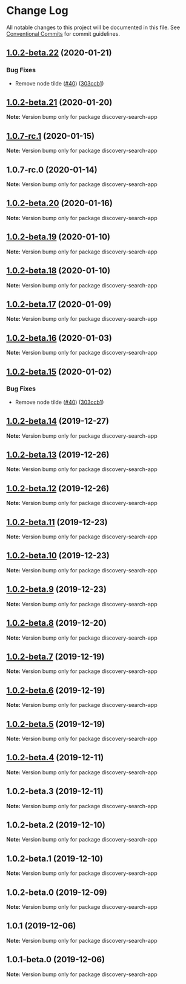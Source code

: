 # Change Log

All notable changes to this project will be documented in this file.
See [Conventional Commits](https://conventionalcommits.org) for commit guidelines.

## [1.0.2-beta.22](https://github.com/watson-developer-cloud/discovery-components/compare/discovery-search-app@1.0.7...discovery-search-app@1.0.2-beta.22) (2020-01-21)


### Bug Fixes

* Remove node tilde ([#40](https://github.com/watson-developer-cloud/discovery-components/issues/40)) ([303ccb1](https://github.com/watson-developer-cloud/discovery-components/commit/303ccb1))





## [1.0.2-beta.21](https://github.com/watson-developer-cloud/discovery-components/compare/discovery-search-app@1.0.2-beta.20...discovery-search-app@1.0.2-beta.21) (2020-01-20)

**Note:** Version bump only for package discovery-search-app


## [1.0.7-rc.1](https://github.com/watson-developer-cloud/discovery-components/compare/discovery-search-app@1.0.7-rc.0...discovery-search-app@1.0.7-rc.1) (2020-01-15)

**Note:** Version bump only for package discovery-search-app




## 1.0.7-rc.0 (2020-01-14)

**Note:** Version bump only for package discovery-search-app




## [1.0.2-beta.20](https://github.com/watson-developer-cloud/discovery-components/compare/discovery-search-app@1.0.2-beta.19...discovery-search-app@1.0.2-beta.20) (2020-01-16)

**Note:** Version bump only for package discovery-search-app





## [1.0.2-beta.19](https://github.com/watson-developer-cloud/discovery-components/compare/discovery-search-app@1.0.2-beta.18...discovery-search-app@1.0.2-beta.19) (2020-01-10)

**Note:** Version bump only for package discovery-search-app





## [1.0.2-beta.18](https://github.com/watson-developer-cloud/discovery-components/compare/discovery-search-app@1.0.2-beta.17...discovery-search-app@1.0.2-beta.18) (2020-01-10)

**Note:** Version bump only for package discovery-search-app





## [1.0.2-beta.17](https://github.com/watson-developer-cloud/discovery-components/compare/discovery-search-app@1.0.2-beta.16...discovery-search-app@1.0.2-beta.17) (2020-01-09)

**Note:** Version bump only for package discovery-search-app





## [1.0.2-beta.16](https://github.com/watson-developer-cloud/discovery-components/compare/discovery-search-app@1.0.2-beta.15...discovery-search-app@1.0.2-beta.16) (2020-01-03)

**Note:** Version bump only for package discovery-search-app





## [1.0.2-beta.15](https://github.com/watson-developer-cloud/discovery-components/compare/discovery-search-app@1.0.2-beta.14...discovery-search-app@1.0.2-beta.15) (2020-01-02)


### Bug Fixes

* Remove node tilde ([#40](https://github.com/watson-developer-cloud/discovery-components/issues/40)) ([303ccb1](https://github.com/watson-developer-cloud/discovery-components/commit/303ccb1))





## [1.0.2-beta.14](https://github.com/watson-developer-cloud/discovery-components/compare/discovery-search-app@1.0.2-beta.13...discovery-search-app@1.0.2-beta.14) (2019-12-27)

**Note:** Version bump only for package discovery-search-app





## [1.0.2-beta.13](https://github.com/watson-developer-cloud/discovery-components/compare/discovery-search-app@1.0.2-beta.12...discovery-search-app@1.0.2-beta.13) (2019-12-26)

**Note:** Version bump only for package discovery-search-app





## [1.0.2-beta.12](https://github.com/watson-developer-cloud/discovery-components/compare/discovery-search-app@1.0.2-beta.11...discovery-search-app@1.0.2-beta.12) (2019-12-26)

**Note:** Version bump only for package discovery-search-app





## [1.0.2-beta.11](https://github.com/watson-developer-cloud/discovery-components/compare/discovery-search-app@1.0.2-beta.10...discovery-search-app@1.0.2-beta.11) (2019-12-23)

**Note:** Version bump only for package discovery-search-app





## [1.0.2-beta.10](https://github.com/watson-developer-cloud/discovery-components/compare/discovery-search-app@1.0.2-beta.5...discovery-search-app@1.0.2-beta.10) (2019-12-23)

**Note:** Version bump only for package discovery-search-app





## [1.0.2-beta.9](https://github.com/watson-developer-cloud/discovery-components/compare/discovery-search-app@1.0.2-beta.5...discovery-search-app@1.0.2-beta.9) (2019-12-23)

**Note:** Version bump only for package discovery-search-app





## [1.0.2-beta.8](https://github.com/watson-developer-cloud/discovery-components/compare/discovery-search-app@1.0.2-beta.5...discovery-search-app@1.0.2-beta.8) (2019-12-20)

**Note:** Version bump only for package discovery-search-app





## [1.0.2-beta.7](https://github.com/watson-developer-cloud/discovery-components/compare/discovery-search-app@1.0.2-beta.5...discovery-search-app@1.0.2-beta.7) (2019-12-19)

**Note:** Version bump only for package discovery-search-app





## [1.0.2-beta.6](https://github.com/watson-developer-cloud/discovery-components/compare/discovery-search-app@1.0.2-beta.5...discovery-search-app@1.0.2-beta.6) (2019-12-19)

**Note:** Version bump only for package discovery-search-app





## [1.0.2-beta.5](https://github.com/watson-developer-cloud/discovery-components/compare/discovery-search-app@1.0.2-beta.3...discovery-search-app@1.0.2-beta.5) (2019-12-19)

**Note:** Version bump only for package discovery-search-app





## [1.0.2-beta.4](https://github.com/watson-developer-cloud/discovery-components/compare/discovery-search-app@1.0.2-beta.3...discovery-search-app@1.0.2-beta.4) (2019-12-11)

**Note:** Version bump only for package discovery-search-app





## 1.0.2-beta.3 (2019-12-11)

**Note:** Version bump only for package discovery-search-app





## 1.0.2-beta.2 (2019-12-10)

**Note:** Version bump only for package discovery-search-app





## 1.0.2-beta.1 (2019-12-10)

**Note:** Version bump only for package discovery-search-app





## 1.0.2-beta.0 (2019-12-09)

**Note:** Version bump only for package discovery-search-app




## 1.0.1 (2019-12-06)

**Note:** Version bump only for package discovery-search-app





## 1.0.1-beta.0 (2019-12-06)

**Note:** Version bump only for package discovery-search-app
